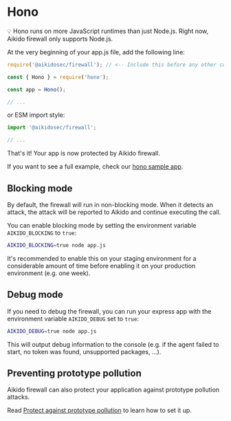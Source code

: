 # Hono

💡 Hono runs on more JavaScript runtimes than just Node.js. Right now, Aikido firewall only supports Node.js.

At the very beginning of your app.js file, add the following line:

```js
require('@aikidosec/firewall'); // <-- Include this before any other code or imports

const { Hono } = require('hono');

const app = Hono();

// ...
```

or ESM import style:

```js
import '@aikidosec/firewall';

// ...
```

That's it! Your app is now protected by Aikido firewall.

If you want to see a full example, check our [hono sample app](../sample-apps/hono-mongodb).

## Blocking mode

By default, the firewall will run in non-blocking mode. When it detects an attack, the attack will be reported to Aikido and continue executing the call.

You can enable blocking mode by setting the environment variable `AIKIDO_BLOCKING` to `true`:

```sh
AIKIDO_BLOCKING=true node app.js
```

It's recommended to enable this on your staging environment for a considerable amount of time before enabling it on your production environment (e.g. one week).

## Debug mode

If you need to debug the firewall, you can run your express app with the environment variable `AIKIDO_DEBUG` set to `true`:

```sh
AIKIDO_DEBUG=true node app.js
```

This will output debug information to the console (e.g. if the agent failed to start, no token was found, unsupported packages, ...).

## Preventing prototype pollution

Aikido firewall can also protect your application against prototype pollution attacks.

Read [Protect against prototype pollution](./prototype-pollution.md) to learn how to set it up.
